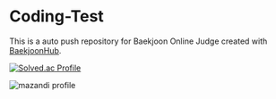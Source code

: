 # Coding-Test
This is a auto push repository for Baekjoon Online Judge created with [BaekjoonHub](https://github.com/BaekjoonHub/BaekjoonHub).

[![Solved.ac Profile](http://mazassumnida.wtf/api/v2/generate_badge?boj=jebuk97)](https://solved.ac/jebuk97/)

![mazandi profile](http://mazandi.herokuapp.com/api?handle=jebuk97&theme=warm)
